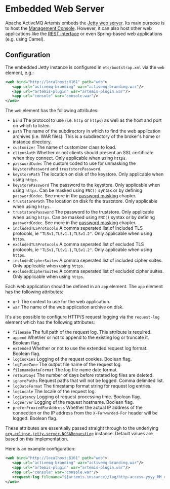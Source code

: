 # Embedded Web Server

Apache ActiveMQ Artemis embeds the [Jetty web
server](https://www.eclipse.org/jetty/). Its main purpose is to host the [Management
Console](management-console.md). However, it can also host other web
applications like the [REST interface](rest.md) or even Spring-based web
applications (e.g. using Camel).

## Configuration

The embedded Jetty instance is configured in `etc/bootstrap.xml` via the `web`
element, e.g.:

```xml
<web bind="http://localhost:8161" path="web">
   <app url="activemq-branding" war="activemq-branding.war"/>
   <app url="artemis-plugin" war="artemis-plugin.war"/>
   <app url="console" war="console.war"/>
</web>
```

The `web` element has the following attributes:

- `bind` The protocol to use (i.e. `http` or `https`) as well as the host and
  port on which to listen.
- `path` The name of the subdirectory in which to find the web application
  archives (i.e. WAR files). This is a subdirectory of the broker's home or
  instance directory.
- `customizer` The name of customizer class to load.
- `clientAuth` Whether or not clients should present an SSL certificate when
  they connect. Only applicable when using `https`.
- `passwordCodec` The custom coded to use for unmasking the `keystorePassword`
  and `truststorePassword`.
- `keystorePath` The location on disk of the keystore. Only applicable when
  using `https`.
- `keystorePassword` The password to the keystore. Only applicable when using
  `https`. Can be masked using `ENC()` syntax or by defining `passwordCodec`.
  See more in the [password masking](masking-passwords.md) chapter.
- `truststorePath` The location on disk fo the truststore. Only applicable when
  using `https`.
- `truststorePassword` The password to the truststore. Only applicable when
  using `https`. Can be masked using `ENC()` syntax or by defining
  `passwordCodec`. See more in the [password masking](masking-passwords.md)
  chapter.
- `includedTLSProtocols` A comma seperated list of included TLS protocols,
  ie `"TLSv1,TLSv1.1,TLSv1.2"`. Only applicable when using `https`.
- `excludedTLSProtocols` A comma seperated list of excluded TLS protocols,
  ie `"TLSv1,TLSv1.1,TLSv1.2"`. Only applicable when using `https`.
- `includedCipherSuites` A comma seperated list of included cipher suites.
  Only applicable when using `https`.
- `excludedCipherSuites` A comma seperated list of excluded cipher suites.
  Only applicable when using `https`.

Each web application should be defined in an `app` element. The `app` element
has the following attributes:

- `url` The context to use for the web application.
- `war` The name of the web application archive on disk.

It's also possible to configure HTTP/S request logging via the `request-log`
element which has the following attributes:

- `filename` The full path of the request log. This attribute is required.
- `append` Whether or not to append to the existing log or truncate it. Boolean flag.
- `extended` Whether or not to use the extended request log format. Boolean flag.
- `logCookies` Logging of the request cookies. Boolean flag.
- `logTimeZone` The output file name of the request log.
- `filenameDateFormat` The log file name date format.
- `retainDays` The number of days before rotated log files are deleted.
- `ignorePaths` Request paths that will not be logged. Comma delimited list.
- `logDateFormat` The timestamp format string for request log entries.
- `logLocale` The locale of the request log.
- `logLatency` Logging of request processing time. Boolean flag.
- `logServer` Logging of the request hostname. Boolean flag.
- `preferProxiedForAddress` Whether the actual IP address of the connection or
  the IP address from the `X-Forwarded-For` header will be logged. Boolean flag.

These attributes are essentially passed straight through to the underlying
[`org.eclipse.jetty.server.NCSARequestLog`](https://www.eclipse.org/jetty/javadoc/current/org/eclipse/jetty/server/NCSARequestLog.html)
instance. Default values are based on this implementation.

Here is an example configuration:

```xml
<web bind="http://localhost:8161" path="web">
   <app url="activemq-branding" war="activemq-branding.war"/>
   <app url="artemis-plugin" war="artemis-plugin.war"/>
   <app url="console" war="console.war"/>
   <request-log filename="${artemis.instance}/log/http-access-yyyy_MM_dd.log" append="true" extended="true"/>
</web>
```